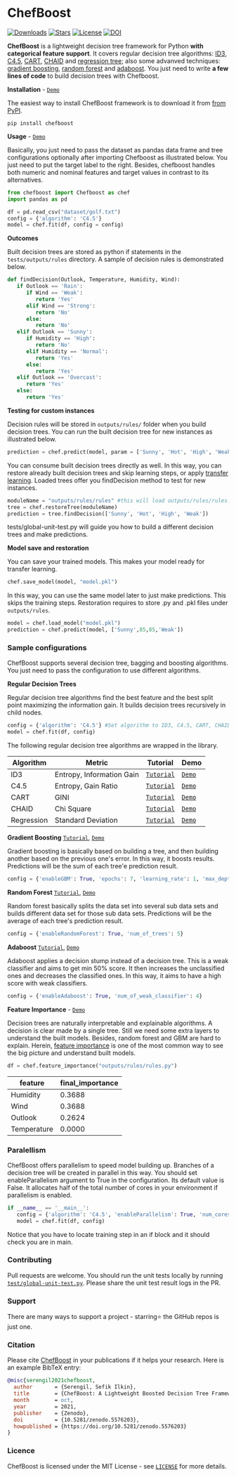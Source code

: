 # ChefBoost

[![Downloads](https://pepy.tech/badge/chefboost)](https://pepy.tech/project/chefboost)
[![Stars](https://img.shields.io/github/stars/serengil/chefboost?color=yellow)](https://github.com/serengil/chefboost)
[![License](http://img.shields.io/:license-MIT-green.svg?style=flat)](https://github.com/serengil/chefboost/blob/master/LICENSE)
[![DOI](http://img.shields.io/:DOI-10.5281/zenodo.5576203-blue.svg?style=flat)](https://doi.org/10.5281/zenodo.5576203)

**ChefBoost** is a lightweight decision tree framework for Python **with categorical feature support**. It covers regular decision tree algorithms: [ID3](https://sefiks.com/2017/11/20/a-step-by-step-id3-decision-tree-example/), [C4.5](https://sefiks.com/2018/05/13/a-step-by-step-c4-5-decision-tree-example/), [CART](https://sefiks.com/2018/08/27/a-step-by-step-cart-decision-tree-example/), [CHAID](https://sefiks.com/2020/03/18/a-step-by-step-chaid-decision-tree-example/) and [regression tree](https://sefiks.com/2018/08/28/a-step-by-step-regression-decision-tree-example/); also some advanved techniques: [gradient boosting](https://sefiks.com/2018/10/04/a-step-by-step-gradient-boosting-decision-tree-example/), [random forest](https://sefiks.com/2017/11/19/how-random-forests-can-keep-you-from-decision-tree/) and [adaboost](https://sefiks.com/2018/11/02/a-step-by-step-adaboost-example/). You just need to write **a few lines of code** to build decision trees with Chefboost.

**Installation** - [`Demo`](https://youtu.be/YYF993HTHf8)

The easiest way to install ChefBoost framework is to download it from [from PyPI](https://pypi.org/project/chefboost).

```
pip install chefboost
```

**Usage** - [`Demo`](https://youtu.be/Z93qE5eb6eg)

Basically, you just need to pass the dataset as pandas data frame and tree configurations optionally after importing Chefboost as illustrated below. You just need to put the target label to the right. Besides, chefboost handles both numeric and nominal features and target values in contrast to its alternatives.

```python
from chefboost import Chefboost as chef
import pandas as pd

df = pd.read_csv("dataset/golf.txt")
config = {'algorithm': 'C4.5'}
model = chef.fit(df, config = config)
```

**Outcomes**

Built decision trees are stored as python if statements in the `tests/outputs/rules` directory. A sample of decision rules is demonstrated below.

```python
def findDecision(Outlook, Temperature, Humidity, Wind):
   if Outlook == 'Rain':
      if Wind == 'Weak':
         return 'Yes'
      elif Wind == 'Strong':
         return 'No'
      else:
         return 'No'
   elif Outlook == 'Sunny':
      if Humidity == 'High':
         return 'No'
      elif Humidity == 'Normal':
         return 'Yes'
      else:
         return 'Yes'
   elif Outlook == 'Overcast':
      return 'Yes'
   else:
      return 'Yes'
 ```

**Testing for custom instances**

Decision rules will be stored in `outputs/rules/` folder when you build decision trees. You can run the built decision tree for new instances as illustrated below.

```python
prediction = chef.predict(model, param = ['Sunny', 'Hot', 'High', 'Weak'])
```

You can consume built decision trees directly as well. In this way, you can restore already built decision trees and skip learning steps, or apply [transfer learning](https://youtu.be/9hX8ir7_ZtA). Loaded trees offer you findDecision method to test for new instances.

```python
moduleName = "outputs/rules/rules" #this will load outputs/rules/rules.py
tree = chef.restoreTree(moduleName)
prediction = tree.findDecision(['Sunny', 'Hot', 'High', 'Weak'])
```

tests/global-unit-test.py will guide you how to build a different decision trees and make predictions.

**Model save and restoration**

You can save your trained models. This makes your model ready for transfer learning.

```python
chef.save_model(model, "model.pkl")
```

In this way, you can use the same model later to just make predictions. This skips the training steps. Restoration requires to store .py and .pkl files under `outputs/rules`.

```python
model = chef.load_model("model.pkl")
prediction = chef.predict(model, ['Sunny',85,85,'Weak'])
```

### Sample configurations

ChefBoost supports several decision tree, bagging and boosting algorithms. You just need to pass the configuration to use different algorithms.

**Regular Decision Trees**

Regular decision tree algorithms find the best feature and the best split point maximizing the information gain. It builds decision trees recursively in child nodes.

```python
config = {'algorithm': 'C4.5'} #Set algorithm to ID3, C4.5, CART, CHAID or Regression
model = chef.fit(df, config)
```

The following regular decision tree algorithms are wrapped in the library.

| Algorithm  | Metric | Tutorial | Demo |
| ---        | --- | ---      | ---  |
| ID3        | Entropy, Information Gain |[`Tutorial`](https://sefiks.com/2017/11/20/a-step-by-step-id3-decision-tree-example/) | [`Demo`](https://youtu.be/Z93qE5eb6eg) |
| C4.5       | Entropy, Gain Ratio | [`Tutorial`](https://sefiks.com/2018/05/13/a-step-by-step-c4-5-decision-tree-example/) | [`Demo`](https://youtu.be/kjhQHmtDaAA) |
| CART       | GINI | [`Tutorial`](https://sefiks.com/2018/08/27/a-step-by-step-cart-decision-tree-example/) | [`Demo`](https://youtu.be/CSApBetgukM) |
| CHAID      | Chi Square | [`Tutorial`](https://sefiks.com/2020/03/18/a-step-by-step-chaid-decision-tree-example/) | [`Demo`](https://youtu.be/dcnFuS4QILg) |
| Regression | Standard Deviation | [`Tutorial`](https://sefiks.com/2018/08/28/a-step-by-step-regression-decision-tree-example/) | [`Demo`](https://youtu.be/pCQ2RCa20Bg) |

**Gradient Boosting** [`Tutorial`](https://sefiks.com/2018/10/04/a-step-by-step-gradient-boosting-decision-tree-example/), [`Demo`](https://youtu.be/KFsnZKMKNAE)

Gradient boosting is basically based on building a tree, and then building another based on the previous one's error. In this way, it boosts results. Predictions will be the sum of each tree'e prediction result.

```python
config = {'enableGBM': True, 'epochs': 7, 'learning_rate': 1, 'max_depth': 5}
```

**Random Forest** [`Tutorial`](https://sefiks.com/2017/11/19/how-random-forests-can-keep-you-from-decision-tree/), [`Demo`](https://youtu.be/J7hDtV261PQ)

Random forest basically splits the data set into several sub data sets and builds different data set for those sub data sets. Predictions will be the average of each tree's prediction result.

```python
config = {'enableRandomForest': True, 'num_of_trees': 5}
```

**Adaboost** [`Tutorial`](https://sefiks.com/2018/11/02/a-step-by-step-adaboost-example/), [`Demo`](https://youtu.be/Obj208F6e7k)

Adaboost applies a decision stump instead of a decision tree. This is a weak classifier and aims to get min 50% score. It then increases the unclassified ones and decreases the classified ones. In this way, it aims to have a high score with weak classifiers.

```python
config = {'enableAdaboost': True, 'num_of_weak_classifier': 4}
```

**Feature Importance** - [`Demo`](https://youtu.be/NFLQT6Ta4-k)

Decision trees are naturally interpretable and explainable algorithms. A decision is clear made by a single tree. Still we need some extra layers to understand the built models. Besides, random forest and GBM are hard to explain. Herein, [feature importance](https://sefiks.com/2020/04/06/feature-importance-in-decision-trees/) is one of the most common way to see the big picture and understand built models.

```python
df = chef.feature_importance("outputs/rules/rules.py")
```

| feature     | final_importance |
| ---         | ---              |
| Humidity    | 0.3688           |
| Wind        | 0.3688           |
| Outlook     | 0.2624           |
| Temperature | 0.0000           |

### Paralellism

ChefBoost offers parallelism to speed model building up. Branches of a decision tree will be created in parallel in this way. You should set enableParallelism argument to True in the configuration. Its default value is False. It allocates half of the total number of cores in your environment if parallelism is enabled.

```python
if __name__ == '__main__':
   config = {'algorithm': 'C4.5', 'enableParallelism': True, 'num_cores': 2}
   model = chef.fit(df, config)
```

Notice that you have to locate training step in an if block and it should check you are in main.

### Contributing

Pull requests are welcome. You should run the unit tests locally by running [`test/global-unit-test.py`](https://github.com/serengil/chefboost/blob/master/tests/global-unit-test.py). Please share the unit test result logs in the PR.

### Support

There are many ways to support a project - starring⭐️ the GitHub repos is just one.

### Citation

Please cite [ChefBoost](https://doi.org/10.5281/zenodo.5576203) in your publications if it helps your research. Here is an example BibTeX entry:

```BibTeX
@misc{serengil2021chefboost,
  author       = {Serengil, Sefik Ilkin},
  title        = {ChefBoost: A Lightweight Boosted Decision Tree Framework},
  month        = oct,
  year         = 2021,
  publisher    = {Zenodo},
  doi          = {10.5281/zenodo.5576203},
  howpublished = {https://doi.org/10.5281/zenodo.5576203}
}
```

### Licence

ChefBoost is licensed under the MIT License - see [`LICENSE`](https://github.com/serengil/chefboost/blob/master/LICENSE) for more details.
